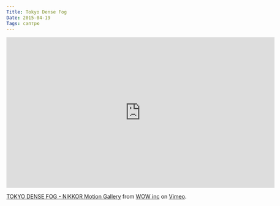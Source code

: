 ```yaml
---
Title: Tokyo Dense Fog
Date: 2015-04-19
Tags: саптрю
---
```


<div class="text"><iframe src="https://player.vimeo.com/video/119189638?color=ffffff&amp;title=0&amp;byline=0&amp;portrait=0" width="700" height="394" frameborder="0" webkitallowfullscreen="webkitallowfullscreen" mozallowfullscreen="mozallowfullscreen" allowfullscreen="allowfullscreen"></iframe> <p><a href="https://vimeo.com/119189638">TOKYO DENSE FOG - NIKKOR Motion Gallery</a> from <a href="https://vimeo.com/wowinc">WOW inc</a> on <a href="https://vimeo.com">Vimeo</a>.</p></div>